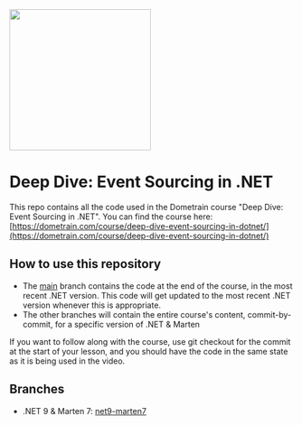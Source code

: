 <img src="https://github.com/user-attachments/assets/2a10e589-0fdb-4689-9c44-553b93285887" width=250/>

# Deep Dive: Event Sourcing in .NET

This repo contains all the code used in the Dometrain course "Deep Dive: Event Sourcing in .NET". You can find the course here: [https://dometrain.com/course/deep-dive-event-sourcing-in-dotnet/](https://dometrain.com/course/deep-dive-event-sourcing-in-dotnet/)

## How to use this repository
* The [main](/Dometrain/deep-dive-event-sourcing/tree/main) branch contains the code at the end of the course, in the most recent .NET version. This code will get updated to the most recent .NET version whenever this is appropriate.
* The other branches will contain the entire course's content, commit-by-commit, for a specific version of .NET & Marten

If you want to follow along with the course, use git checkout for the commit at the start of your lesson, and you should have the code in the same state as it is being used in the video.

## Branches
* .NET 9 & Marten 7: [net9-marten7](/Dometrain/deep-dive-event-sourcing/tree/net9-marten7)